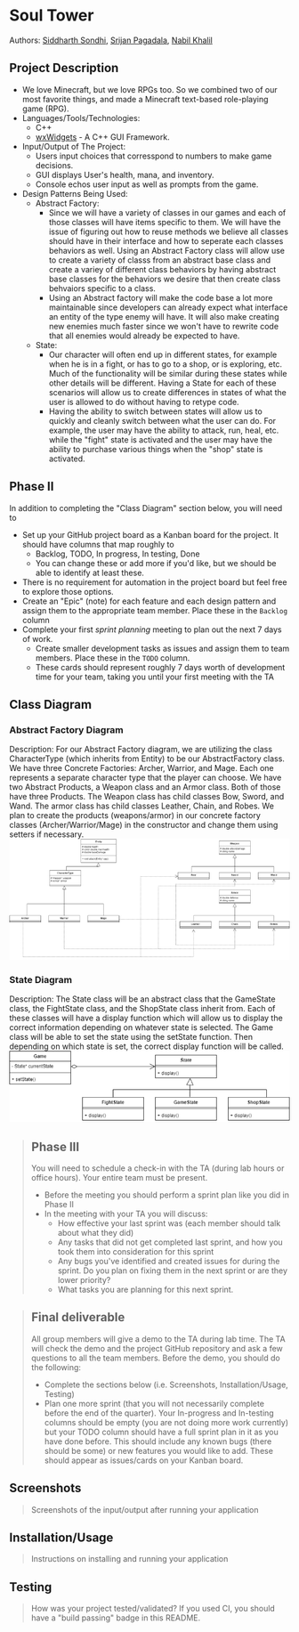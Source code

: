 # Soul Tower
  Authors: [Siddharth Sondhi](https://github.com/SiddharthSondhi),
   [Srijan Pagadala](https://github.com/SrijanPagadala),
   [Nabil Khalil](https://github.com/nabil-k)

## Project Description
  * We love Minecraft, but we love RPGs too. So we combined two of our most favorite things, and made a Minecraft text-based role-playing game (RPG).
  * Languages/Tools/Technologies:
    * C++
    * [wxWidgets](https://www.wxwidgets.org/) - A C++ GUI Framework.
  * Input/Output of The Project:
    * Users input choices that corresspond to numbers to make game decisions.
    * GUI displays User's health, mana, and inventory.
    * Console echos user input as well as prompts from the game.
  * Design Patterns Being Used:
    * Abstract Factory:
      * Since we will have a variety of classes in our games and each of those classes will have items specific to them. We will have the issue of figuring out how to reuse methods we believe all classes should have in their interface and how to seperate each classes behaviors as well. Using an Abstract Factory class will allow use to create a variety of classs from an abstract base class and create a variey of different class behaviors by having abstract base classes for the behaviors we desire that then create class behvaiors specific to a class.
      * Using an Abstract factory will make the code base a lot more maintainable since developers can already expect what interface an entity of the type enemy will have. It will also make creating new enemies much faster since we won't have to rewrite code that all enemies would already be expected to have.
    * State:
      * Our character will often end up in different states, for example when he is in a fight, or has to go to a shop, or is exploring, etc. Much of the functionality will be similar during these states while other details will be different. Having a State for each of these scenarios will allow us to create differences in states of what the user is allowed to do without having to retype code.  
      * Having the ability to switch between states will allow us to quickly and cleanly switch between what the user can do. For example, the user may have the ability to attack, run, heal, etc. while the "fight" state is activated and the user may have the ability to purchase various things when the "shop" state is activated. 


## Phase II
In addition to completing the "Class Diagram" section below, you will need to 
   * Set up your GitHub project board as a Kanban board for the project. It should have columns that map roughly to 
     * Backlog, TODO, In progress, In testing, Done
     * You can change these or add more if you'd like, but we should be able to identify at least these.
   * There is no requirement for automation in the project board but feel free to explore those options.
   * Create an "Epic" (note) for each feature and each design pattern and assign them to the appropriate team member. Place these in the `Backlog` column
   * Complete your first *sprint planning* meeting to plan out the next 7 days of work.
     * Create smaller development tasks as issues and assign them to team members. Place these in the `TODO` column.
     * These cards should represent roughly 7 days worth of development time for your team, taking you until your first meeting with the TA
## Class Diagram
 ### Abstract Factory Diagram
 Description:
 For our Abstract Factory diagram, we are utilizing the class CharacterType (which inherits from Entity) to be our AbstractFactory class. We have three Concrete Factories: Archer, Warrior, and Mage. Each one represents a separate character type that the player can choose. We have two Abstract Products, a Weapon class and an Armor class. Both of those have three Products. The Weapon class has child classes Bow, Sword, and Wand. The armor class has child classes Leather, Chain, and Robes. We plan to create the products (weapons/armor) in our concrete factory classes (Archer/Warrior/Mage) in the constructor and change them using setters if necessary. 
 <br/>
 ![Abstract Factory](./AbstractFactory.png?raw=true "Abstract")
 ### State Diagram
 Description:
 The State class will be an abstract class that the GameState class, the FightState class, and the ShopState class inherit from. Each of these classes will have a display function which will allow us to display the correct information depending on whatever state is selected. The Game class will be able to set the state using the setState function. Then depending on which state is set, the correct display function will be called.
  <br/>
 ![State](./State.png?raw=true "Stage")
 
 > ## Phase III
 > You will need to schedule a check-in with the TA (during lab hours or office hours). Your entire team must be present. 
 > * Before the meeting you should perform a sprint plan like you did in Phase II
 > * In the meeting with your TA you will discuss: 
 >   - How effective your last sprint was (each member should talk about what they did)
 >   - Any tasks that did not get completed last sprint, and how you took them into consideration for this sprint
 >   - Any bugs you've identified and created issues for during the sprint. Do you plan on fixing them in the next sprint or are they lower priority?
 >   - What tasks you are planning for this next sprint.

 > ## Final deliverable
 > All group members will give a demo to the TA during lab time. The TA will check the demo and the project GitHub repository and ask a few questions to all the team members. 
 > Before the demo, you should do the following:
 > * Complete the sections below (i.e. Screenshots, Installation/Usage, Testing)
 > * Plan one more sprint (that you will not necessarily complete before the end of the quarter). Your In-progress and In-testing columns should be empty (you are not doing more work currently) but your TODO column should have a full sprint plan in it as you have done before. This should include any known bugs (there should be some) or new features you would like to add. These should appear as issues/cards on your Kanban board. 
 
 ## Screenshots
 > Screenshots of the input/output after running your application
 ## Installation/Usage
 > Instructions on installing and running your application
 ## Testing
 > How was your project tested/validated? If you used CI, you should have a "build passing" badge in this README.
 
